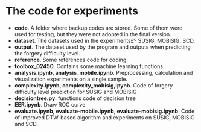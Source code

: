 # The code for experiments

- **code**.  A folder where backup codes are stored. Some of them were used for testing, but they were not adopted in the final version.
- **dataset**. The datasets used in the experiments£º SUSIG, MOBISIG, SCD.
- **output**. The dataset used by the program and outputs when predicting the forgery difficulty level.
- **reference**. Some references code for coding.
- **toolbox_02450**. Contains some machine learning functions.
- **analysis.ipynb, analysis_mobile.ipynb**. Preprocessing, calculation and visualization experiments on a single sample.
- **complexity.ipynb, complexity_mobisig,ipynb**. Code of forgery difficulty level prediction for SUSIG and MOBISIG
- **decisiontree.py**. functions code of decision tree
- **EER.ipynb**. Draw ROC curve
- **evaluate.ipynb, evaluate-mobile.ipynb, evaluate-mobisig.ipynb**. Code of improved DTW-based algorithm and experiments on SUSIG, MOBISIG and SCD.
